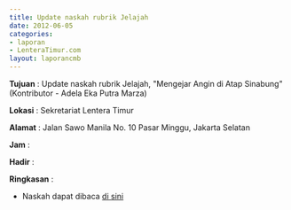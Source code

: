 ```yaml
---
title: Update naskah rubrik Jelajah
date: 2012-06-05
categories:
- laporan
- LenteraTimur.com
layout: laporancmb
---
```



**Tujuan** : Update naskah rubrik Jelajah, "Mengejar Angin di Atap Sinabung" (Kontributor - Adela Eka Putra Marza)

**Lokasi** : Sekretariat Lentera Timur 

**Alamat** : Jalan Sawo Manila No. 10 Pasar Minggu, Jakarta Selatan

**Jam** : 

**Hadir** :  


**Ringkasan** : 
* Naskah dapat dibaca [di sini](http://www.lenteratimur.com/2012/06/mengejar-angin-di-atap-sinabung/)
